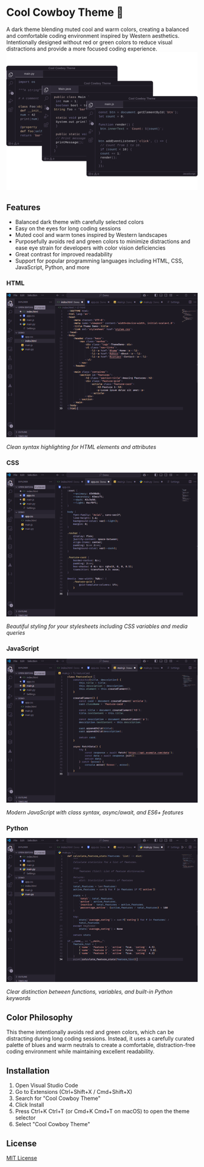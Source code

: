 # Cool Cowboy Theme 🤠

A dark theme blending muted cool and warm colors, creating a balanced and comfortable coding environment inspired by Western aesthetics. Intentionally designed without red or green colors to reduce visual distractions and provide a more focused coding experience.
![Theme Preview](./images/theme-preview.png)

## Features

- Balanced dark theme with carefully selected colors
- Easy on the eyes for long coding sessions
- Muted cool and warm tones inspired by Western landscapes
- Purposefully avoids red and green colors to minimize distractions and ease eye strain for developers with color vision deficiencies
- Great contrast for improved readability
- Support for popular programming languages including HTML, CSS, JavaScript, Python, and more

### HTML

![HTML Preview](./images/html-preview.png)

_Clean syntax highlighting for HTML elements and attributes_

### CSS

![CSS Preview](./images/css-preview.png)

_Beautiful styling for your stylesheets including CSS variables and media queries_

### JavaScript

![JavaScript Preview](./images/js-preview.png)

_Modern JavaScript with class syntax, async/await, and ES6+ features_

### Python

![Python Preview](./images/python-preview.png)

_Clear distinction between functions, variables, and built-in Python keywords_

## Color Philosophy

This theme intentionally avoids red and green colors, which can be distracting during long coding sessions. Instead, it uses a carefully curated palette of blues and warm neutrals to create a comfortable, distraction-free coding environment while maintaining excellent readability.

## Installation

1. Open Visual Studio Code
2. Go to Extensions (Ctrl+Shift+X / Cmd+Shift+X)
3. Search for "Cool Cowboy Theme"
4. Click Install
5. Press Ctrl+K Ctrl+T (or Cmd+K Cmd+T on macOS) to open the theme selector
6. Select "Cool Cowboy Theme"

## License

[MIT License](LICENSE.md)
